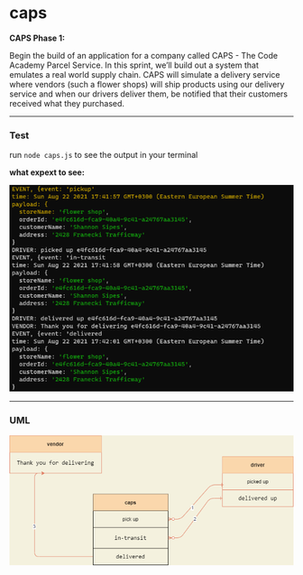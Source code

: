 # caps

**CAPS Phase 1:** 

Begin the build of an application for a company called CAPS - The Code Academy Parcel Service. In this sprint, we’ll build out a system that emulates a real world supply chain. CAPS will simulate a delivery service where vendors (such a flower shops) will ship products using our delivery service and when our drivers deliver them, be notified that their customers received what they purchased.

---------------------------

### Test


run <code>node caps.js</code> to see the output in your terminal



**what expext to see:**

![output](./images/Untitled55.png)


------------------------

### UML 

![caps uml](./images/capsDiagram.png)